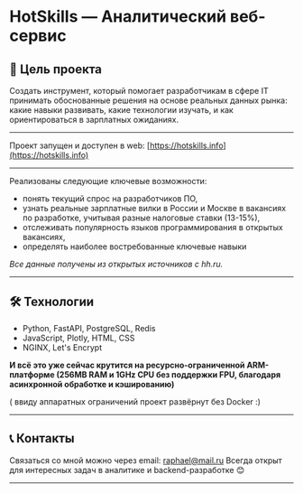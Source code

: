 # HotSkills — Аналитический веб-сервис

## 🎯 Цель проекта

Создать инструмент, который помогает разработчикам в сфере IT принимать обоснованные решения на основе реальных данных рынка:  
какие навыки развивать, какие технологии изучать, и как ориентироваться в зарплатных ожиданиях.

---
Проект запущен и доступен в web:
[https://hotskills.info](https://hotskills.info)

---
Реализованы следующие ключевые возможности:

- понять текущий спрос на разработчиков ПО,
- узнать реальные зарплатные вилки в России и Москве в вакансиях по разработке, учитывая разные налоговые ставки (13-15%),
- отслеживать популярность языков программирования в открытых вакансиях,
- определять наиболее востребованные ключевые навыки

*Все данные получены из открытых источников с hh.ru.*


---
## 🛠 Технологии

- Python, FastAPI, PostgreSQL, Redis
- JavaScript, Plotly, HTML, CSS
- NGINX, Let's Encrypt


**И всё это уже сейчас крутится на ресурсно-ограниченной ARM-платформе (256MB RAM и 1GHz CPU без поддержки FPU, благодаря асинхронной обработке и кэшированию)**

( ввиду аппаратных ограничений проект развёрнут без Docker :)

---

## 📞 Контакты

Связаться со мной можно через email: raphael@mail.ru
Всегда открыт для интересных задач в аналитике и backend-разработке 😊  

---
